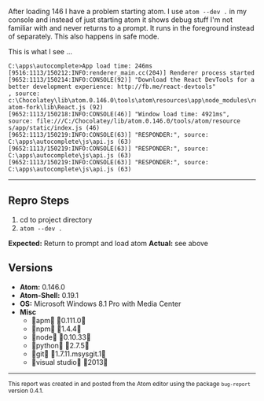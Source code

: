 After loading 146 I have a problem starting atom.  I use `atom --dev .` in my console and instead of just starting atom it shows debug stuff I'm not familiar with and never returns to a prompt.  It runs in the foreground instead of separately.  This also happens in safe mode.

This is what I see ...

```
C:\apps\autocomplete>App load time: 246ms
[9516:1113/150212:INFO:renderer_main.cc(204)] Renderer process started
[9652:1113/150214:INFO:CONSOLE(92)] "Download the React DevTools for a better development experience: http://fb.me/react-devtools"
, source: c:\Chocolatey\lib\atom.0.146.0\tools\atom\resources\app\node_modules\react-atom-fork\lib\React.js (92)
[9652:1113/150218:INFO:CONSOLE(46)] "Window load time: 4921ms", source: file:///C:/Chocolatey/lib/atom.0.146.0/tools/atom/resource
s/app/static/index.js (46)
[9652:1113/150219:INFO:CONSOLE(63)] "RESPONDER:", source: C:\apps\autocomplete\js\api.js (63)
[9652:1113/150219:INFO:CONSOLE(63)] "RESPONDER:", source: C:\apps\autocomplete\js\api.js (63)
[9652:1113/150219:INFO:CONSOLE(63)] "RESPONDER:", source: C:\apps\autocomplete\js\api.js (63)
```

---

## Repro Steps

1. cd to project directory
2. `atom --dev .`

**Expected:** Return to prompt and load atom
**Actual:** see above

## Versions
* **Atom:**       0.146.0
* **Atom-Shell:** 0.19.1
* **OS:**         Microsoft Windows 8.1 Pro with Media Center
* **Misc**
  * apm  0.111.0
  * npm  1.4.4
  * node 0.10.33
  * python 2.7.5
  * git 1.7.11.msysgit.1
  * visual studio 2013

---

<small>This report was created in and posted from the Atom editor using the package `bug-report` version 0.4.1.</small>